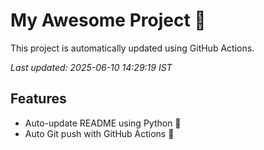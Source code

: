 # My Awesome Project 🚀

This project is automatically updated using GitHub Actions.

_Last updated: 2025-06-10 14:29:19 IST_

## Features
- Auto-update README using Python 🐍
- Auto Git push with GitHub Actions 🤖

